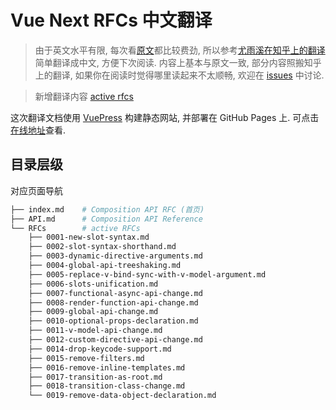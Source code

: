 # Vue Next RFCs 中文翻译

> 由于英文水平有限, 每次看[原文](https://vue-composition-api-rfc.netlify.com/)都比较费劲, 所以参考[尤雨溪在知乎上的翻译](https://zhuanlan.zhihu.com/p/68477600)简单翻译成中文, 方便下次阅读. 
> 内容上基本与原文一致, 部分内容照搬知乎上的翻译, 如果你在阅读时觉得哪里读起来不太顺畅, 欢迎在 [issues](https://github.com/liuycy/vue-next-rfc-doc/issues) 中讨论. 

> 新增翻译内容 [active rfcs](https://github.com/vuejs/rfcs) 

这次翻译文档使用 [VuePress](https://vuepress.vuejs.org/) 构建静态网站, 并部署在 GitHub Pages 上. 可点击[在线地址](https://liuycy.github.io/vue-next-rfc-doc/)查看. 

## 目录层级

对应页面导航

``` sh
├── index.md    # Composition API RFC (首页)
├── API.md      # Composition API Reference
└── RFCs        # active RFCs
    ├── 0001-new-slot-syntax.md                             
    ├── 0002-slot-syntax-shorthand.md                       
    ├── 0003-dynamic-directive-arguments.md                 
    ├── 0004-global-api-treeshaking.md                      
    ├── 0005-replace-v-bind-sync-with-v-model-argument.md
    ├── 0006-slots-unification.md                        
    ├── 0007-functional-async-api-change.md              
    ├── 0008-render-function-api-change.md               
    ├── 0009-global-api-change.md                        
    ├── 0010-optional-props-declaration.md               
    ├── 0011-v-model-api-change.md                       
    ├── 0012-custom-directive-api-change.md              
    ├── 0014-drop-keycode-support.md                     
    ├── 0015-remove-filters.md                           
    ├── 0016-remove-inline-templates.md                  
    ├── 0017-transition-as-root.md                       
    ├── 0018-transition-class-change.md                  
    └── 0019-remove-data-object-declaration.md           
```